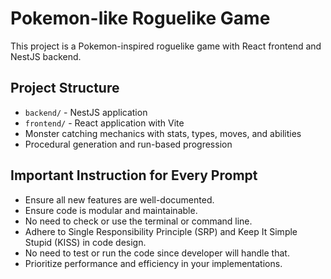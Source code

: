<!-- Use this file to provide workspace-specific custom instructions to Copilot. -->

# Pokemon-like Roguelike Game

This project is a Pokemon-inspired roguelike game with React frontend and NestJS backend.

## Project Structure
- `backend/` - NestJS application
- `frontend/` - React application with Vite
- Monster catching mechanics with stats, types, moves, and abilities
- Procedural generation and run-based progression

## Important Instruction for Every Prompt
- Ensure all new features are well-documented.
- Ensure code is modular and maintainable.
- No need to check or use the terminal or command line.
- Adhere to Single Responsibility Principle (SRP) and Keep It Simple Stupid (KISS) in code design.
- No need to test or run the code since developer will handle that.
- Prioritize performance and efficiency in your implementations.
